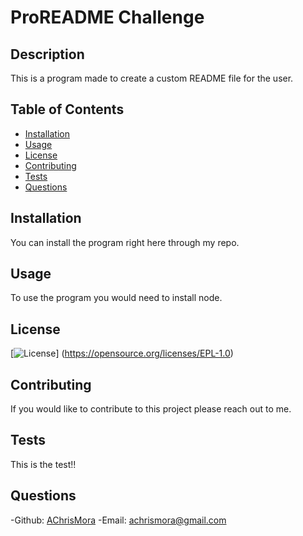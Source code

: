 # ProREADME Challenge

## Description

This is a program made to create a custom README file for the user.

## Table of Contents

- [Installation](#installation)
- [Usage](#usage)
- [License](#license)
- [Contributing](#contributing)
- [Tests](#tests)
- [Questions](#guestions)

## Installation

You can install the program right here through my repo.

## Usage
    
To use the program you would need to install node.

## License

[![License](https://img.shields.io/badge/License-EPL_1.0-red.svg)] (https://opensource.org/licenses/EPL-1.0)
    
## Contributing
    
If you would like to contribute to this project please reach out to me.
    
## Tests
    
This is the test!!
    
## Questions
    
-Github: [AChrisMora](https://github.com/AChrisMora)
-Email: achrismora@gmail.com